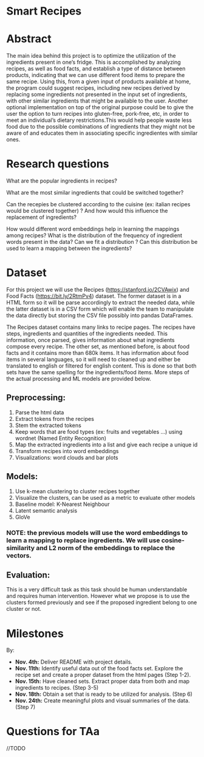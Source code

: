 # Smart Recipes

# Abstract
The main idea behind this project is to optimize the utilization of the ingredients present in one’s fridge. This is accomplished by analyzing recipes, as well as food facts, and establish a type of distance between products, indicating that we can use different food items to prepare the same recipe. Using this, from a given input of products available at home, the program could suggest recipes, including new recipes derived by replacing some ingredients not presented in the input set of ingredients, with other similar ingredients that might be available to the user. 
Another optional implementation on top of the original purpose could be to give the user the option to turn recipes into gluten-free, pork-free, etc, in order to meet an individual’s dietary restrictions.This would help people waste less food due to the possible combinations of ingredients that they might not be aware of and educates them in associating specific ingredientes with similar ones.

# Research questions
What are the popular ingredients in recipes?

What are the most similar ingredients that could be switched together?

Can the recepies be clustered according to the cuisine (ex: italian recipes would be clustered together) ? And how would this influence the replacement of ingredients?

How would different word embeddings help in learning the mappings among recipes? 
What is the distribution of the frequency of ingredient words present in the data? Can we fit a distribution ? Can this distribution be used to learn a mapping between the ingredients?



# Dataset
For this project we will use the Recipes (https://stanford.io/2CVAwix) and Food Facts (https://bit.ly/2RtmPv4) dataset. The former dataset is in a HTML form so it will be parse accordingly to extract the needed data, while the latter dataset is in a CSV form which will enable the team to manipulate the data directly but storing the CSV file possibly into pandas DataFrames. 

The Recipes dataset contains many links to recipe pages. The recipes have steps, ingredients and quantities of the ingredients needed. This information, once parsed, gives information about what ingredients compose every recipe. The other set, as mentioned before, is about food facts and it contains more than 680k items. It has information about food items in several languages, so it will need to cleaned up and either be translated to english or filtered for english content. This is done so that both sets have the same spelling for the ingredients/food items.
More steps of the actual processing and ML models are provided below.

## Preprocessing:
1. Parse the html data
2. Extract tokens from the recipes
3. Stem the extracted tokens
4. Keep words that are food types (ex: fruits and vegetables ...) using wordnet (Named Entity Recognition)
5. Map the extracted ingredients into a list and give each recipe a unique id
6. Transform recipes into word embeddings
7. Visualizations: word clouds and bar plots

## Models:
1. Use k-mean clustering to cluster recipes together
2. Visualize the clusters, can be used as a metric to evaluate other models
3. Baseline model: K-Nearest Neighbour  
4. Latent semantic analysis
5. GloVe
### NOTE: the previous models will use the word embeddings to learn a mapping to replace ingredients. We will use cosine-similarity and L2 norm of the embeddings to replace the vectors. 

## Evaluation:

This is a very difficult task as this task should be human understandable and requires human intervention. However what we propose is to use the clusters formed previously and see if the proposed ingredient belong to one cluster or not. 

# Milestones

By:
- **Nov. 4th:** Deliver README with project details.
- **Nov. 11th:**  Identify useful data out of the food facts set. Explore the recipe set and create a proper dataset from the html pages (Step 1-2).
- **Nov. 15th:** Have cleaned sets. Extract proper data from both and map ingredients to recipes. (Step 3-5)
- **Nov. 18th:** Obtain a set that is ready to be utilized for analysis. (Step 6)
- **Nov. 24th:** Create meaningful plots and visual summaries of the data. (Step 7)



# Questions for TAa
//TODO
